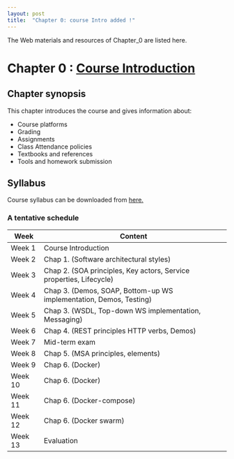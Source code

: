 ```yaml
---
layout: post
title:  "Chapter 0: course Intro added !"
---
```


The Web materials and resources of Chapter_0 are listed here.

# Chapter 0 : [Course Introduction](https://github.com/neilabenlakhal/neilabenlakhal.github.io/tree/master/2020-2021Lecture/SOC/Chapter_0)

## Chapter synopsis

This chapter introduces the course and gives information about:

- Course platforms
- Grading
- Assignments
- Class Attendance policies
- Textbooks and references
- Tools and homework submission
  
## Syllabus

Course syllabus can be downloaded from [here.](https://github.com/neilabenlakhal/neilabenlakhal.github.io/tree/master/2020-2021Lecture/SOC/Syllabus_SOC2021NeilaBenLakhal.pdf)

### A tentative schedule

| **Week** | **Content**                                                        |
| -------- | ------------------------------------------------------------------ |
| Week 1   | Course  Introduction                                               |
| Week 2   | Chap 1.  (Software architectural styles)                           |
| Week 3   | Chap 2. (SOA principles, Key actors, Service properties, Lifecycle)|
| Week 4   | Chap 3. (Demos, SOAP, Bottom-up WS implementation,  Demos, Testing)|
| Week 5   | Chap 3. (WSDL, Top-down WS implementation, Messaging)              |
| Week 6   | Chap 4. (REST principles HTTP verbs, Demos)                        |
| Week 7   | Mid-term exam                                                      |
| Week 8   | Chap 5. (MSA principles, elements)                                 |
| Week 9   | Chap 6. (Docker)                                                   |
| Week 10  | Chap 6. (Docker)                                                   |
| Week 11  | Chap 6. (Docker-compose)                                           |
| Week 12  | Chap 6. (Docker swarm)                                             |
| Week 13  | Evaluation                                                         |
